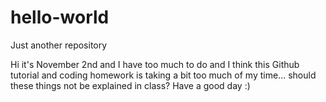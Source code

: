 # hello-world
Just another repository

Hi it's November 2nd and I have too much to do and I think this Github tutorial and coding homework is taking a bit too much of my time... should these things not be explained in class? Have a good day :)

